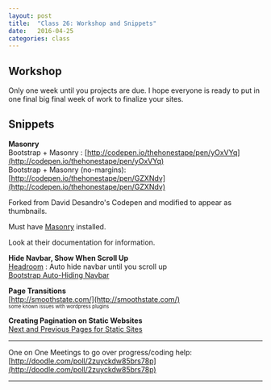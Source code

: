 ```yaml
---
layout: post
title:  "Class 26: Workshop and Snippets"
date:   2016-04-25
categories: class
---
```


## Workshop  
Only one week until you projects are due. I hope everyone is ready to put in one final big final week of work to finalize your sites.  

## Snippets  

**Masonry**  
Bootstrap + Masonry : [http://codepen.io/thehonestape/pen/yOxVYq](http://codepen.io/thehonestape/pen/yOxVYq)  
Bootstrap + Masonry (no-margins): [http://codepen.io/thehonestape/pen/GZXNdv](http://codepen.io/thehonestape/pen/GZXNdv)  

Forked from David Desandro's Codepen and modified to appear as thumbnails.  

Must have [Masonry](http://masonry.desandro.com/) installed.  

Look at their documentation for information.  

**Hide Navbar, Show When Scroll Up**  
[Headroom](http://wicky.nillia.ms/headroom.js/)  : Auto hide navbar until you scroll up  
[Bootstrap Auto-Hiding Navbar](https://github.com/istvan-ujjmeszaros/bootstrap-autohidingnavbar)   


**Page Transitions**  
[http://smoothstate.com/](http://smoothstate.com/)  
<sub><sup>some known issues with wordpress plugins</sup></sub>  

**Creating Pagination on Static Websites**  
[Next and Previous Pages for Static Sites](http://www.wesedholm.com/2010/12/19/solution-use-jquery-on-a-static-site-to-automatically-link-together-pages-in-a-back-and-next-fashion/)  

---

One on One Meetings to go over progress/coding help:   [http://doodle.com/poll/2zuyckdw85brs78p](http://doodle.com/poll/2zuyckdw85brs78p)  

---
